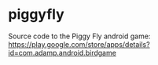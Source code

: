 piggyfly
========

Source code to the Piggy Fly android game: https://play.google.com/store/apps/details?id=com.adamp.android.birdgame
